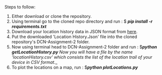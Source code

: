 Steps to follow:

1) Either download or clone the repository.
2) Using terminal go to the cloned repo directory and run : $ _**pip install -r requirements.txt**_ 
3) Download your location history data in JSON format from [here](https://takeout.google.com/).
4) Put the downloaded 'Location History.Json' file into the cloned repository's DCN-Assignment-2 folder.
5) Now using terminal head to DCN-Assignment-2 folder and run : $_**python getLocationHistory.py**_
 _Now you will have a file by the name 'locationHistory.csv' which consists the list of the location trail of your device in CSV format.__
6) To plot the locations on a map, run : $_**python plotLocations.py**_
